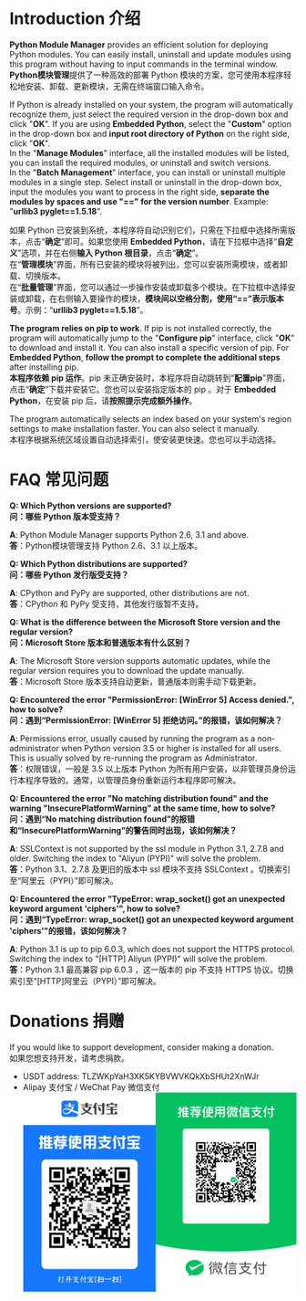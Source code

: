 Introduction  介绍
============

**Python Module Manager** provides an efficient solution for deploying Python modules. You can easily install, uninstall and update modules using this program without having to input commands in the terminal window.  
**Python模块管理**提供了一种高效的部署 Python 模块的方案，您可使用本程序轻松地安装、卸载、更新模块，无需在终端窗口输入命令。

If Python is already installed on your system, the program will automatically recognize them, just select the required version in the drop-down box and click "**OK**". If you are using **Embedded Python**, select the "**Custom**" option in the drop-down box and **input root directory of Python** on the right side, click "**OK**".  
In the "**Manage Modules**" interface, all the installed modules will be listed, you can install the required modules, or uninstall and switch versions.  
In the "**Batch Management**" interface, you can install or uninstall multiple modules in a single step. Select install or uninstall in the drop-down box, input the modules you want to process in the right side, **separate the modules by spaces and use "==" for the version number**. Example: "**urllib3 pyglet==1.5.18**".

如果 Python 已安装到系统，本程序将自动识别它们，只需在下拉框中选择所需版本，点击“**确定**”即可。如果您使用 **Embedded Python**，请在下拉框中选择“**自定义**”选项，并在右侧**输入 Python 根目录**，点击“**确定**”。  
在“**管理模块**”界面，所有已安装的模块将被列出，您可以安装所需模块，或者卸载、切换版本。  
在“**批量管理**”界面，您可以通过一步操作安装或卸载多个模块。在下拉框中选择安装或卸载，在右侧输入要操作的模块，**模块间以空格分割，使用“==”表示版本号**。示例：“**urllib3 pyglet==1.5.18**”。

**The program relies on pip to work**. If pip is not installed correctly, the program will automatically jump to the "**Configure pip**" interface, click "**OK**" to download and install it. You can also install a specific version of pip. For **Embedded Python**, **follow the prompt to complete the additional steps** after installing pip.  
**本程序依赖 pip 运作**。pip 未正确安装时，本程序将自动跳转到“**配置pip**”界面，点击“**确定**”下载并安装它。您也可以安装指定版本的 pip 。对于 **Embedded Python**，在安装 pip 后，请**按照提示完成额外操作**。

The program automatically selects an index based on your system's region settings to make installation faster. You can also select it manually.  
本程序根据系统区域设置自动选择索引，使安装更快速。您也可以手动选择。

FAQ  常见问题
===

**Q: Which Python versions are supported?**  
**问：哪些 Python 版本受支持？**

**A**: Python Module Manager supports Python 2.6, 3.1 and above.  
**答**：Python模块管理支持 Python 2.6、3.1 以上版本。

**Q: Which Python distributions are supported?**  
**问：哪些 Python 发行版受支持？**

**A**: CPython and PyPy are supported, other distributions are not.  
**答**：CPython 和 PyPy 受支持，其他发行版暂不支持。

**Q: What is the difference between the Microsoft Store version and the regular version?**  
**问：Microsoft Store 版本和普通版本有什么区别？**

**A**: The Microsoft Store version supports automatic updates, while the regular version requires you to download the update manually.  
**答**：Microsoft Store 版本支持自动更新，普通版本则需手动下载更新。

**Q: Encountered the error "PermissionError: [WinError 5] Access denied.", how to solve?**  
**问：遇到“PermissionError: [WinError 5] 拒绝访问。”的报错，该如何解决？**

**A**: Permissions error, usually caused by running the program as a non-administrator when Python version 3.5 or higher is installed for all users. This is usually solved by re-running the program as Administrator.  
**答**：权限错误，一般是 3.5 以上版本 Python 为所有用户安装，以非管理员身份运行本程序导致的。通常，以管理员身份重新运行本程序即可解决。

**Q: Encountered the error "No matching distribution found" and the warning "InsecurePlatformWarning" at the same time, how to solve?**  
**问：遇到“No matching distribution found”的报错和“InsecurePlatformWarning”的警告同时出现，该如何解决？**

**A**: SSLContext is not supported by the ssl module in Python 3.1, 2.7.8 and older. Switching the index to "Aliyun (PYPI)" will solve the problem.  
**答**：Python 3.1、2.7.8 及更旧的版本中 ssl 模块不支持 SSLContext 。切换索引至“阿里云（PYPI）”即可解决。

**Q: Encountered the error "TypeError: wrap_socket() got an unexpected keyword argument 'ciphers'", how to solve?**  
**问：遇到“TypeError: wrap_socket() got an unexpected keyword argument 'ciphers'”的报错，该如何解决？**

**A**: Python 3.1 is up to pip 6.0.3, which does not support the HTTPS protocol. Switching the index to "[HTTP] Aliyun (PYPI)" will solve the problem.  
**答**：Python 3.1 最高兼容 pip 6.0.3 ，这一版本的 pip 不支持 HTTPS 协议。切换索引至“[HTTP]阿里云（PYPI）”即可解决。

Donations  捐赠
=========

If you would like to support development, consider making a donation.  
如果您想支持开发，请考虑捐款。
- USDT address: TLZWKpYaH3XK5KYBVWVKQkXbSHUt2XnWJr
- Alipay 支付宝 / WeChat Pay 微信支付
![Scan the QR codes and donate](/donation.png)